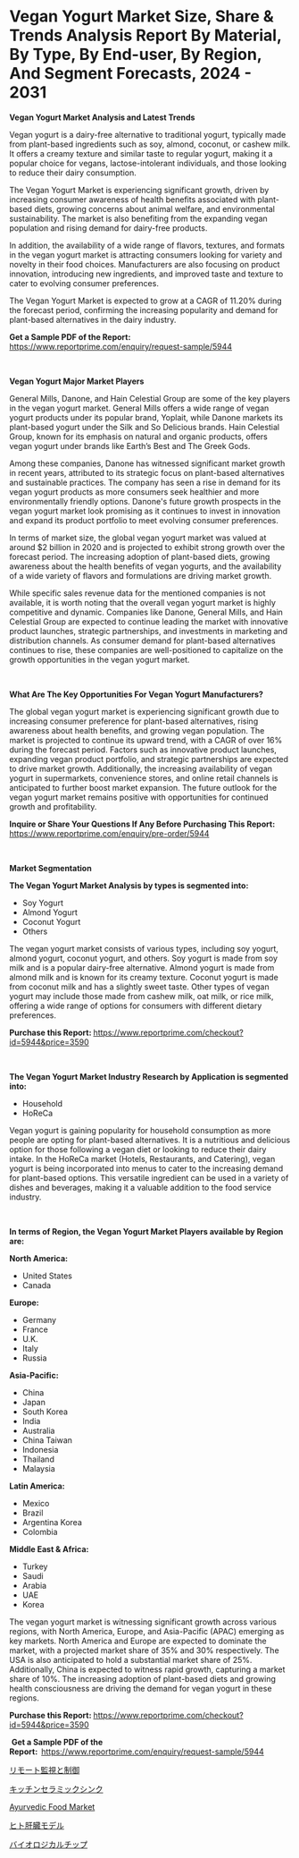 <p><h1>Vegan Yogurt Market Size, Share & Trends Analysis Report By Material, By Type, By End-user, By Region, And Segment Forecasts, 2024 - 2031</h1></p><p><strong>Vegan Yogurt Market Analysis and Latest Trends</strong></p>
<p><p>Vegan yogurt is a dairy-free alternative to traditional yogurt, typically made from plant-based ingredients such as soy, almond, coconut, or cashew milk. It offers a creamy texture and similar taste to regular yogurt, making it a popular choice for vegans, lactose-intolerant individuals, and those looking to reduce their dairy consumption.</p><p>The Vegan Yogurt Market is experiencing significant growth, driven by increasing consumer awareness of health benefits associated with plant-based diets, growing concerns about animal welfare, and environmental sustainability. The market is also benefiting from the expanding vegan population and rising demand for dairy-free products.</p><p>In addition, the availability of a wide range of flavors, textures, and formats in the vegan yogurt market is attracting consumers looking for variety and novelty in their food choices. Manufacturers are also focusing on product innovation, introducing new ingredients, and improved taste and texture to cater to evolving consumer preferences.</p><p>The Vegan Yogurt Market is expected to grow at a CAGR of 11.20% during the forecast period, confirming the increasing popularity and demand for plant-based alternatives in the dairy industry.</p></p>
<p><strong>Get a Sample PDF of the Report:&nbsp;</strong> <a href="https://www.reportprime.com/enquiry/request-sample/5944">https://www.reportprime.com/enquiry/request-sample/5944</a></p>
<p>&nbsp;</p>
<p><strong>Vegan Yogurt Major Market Players</strong></p>
<p><p>General Mills, Danone, and Hain Celestial Group are some of the key players in the vegan yogurt market. General Mills offers a wide range of vegan yogurt products under its popular brand, Yoplait, while Danone markets its plant-based yogurt under the Silk and So Delicious brands. Hain Celestial Group, known for its emphasis on natural and organic products, offers vegan yogurt under brands like Earth’s Best and The Greek Gods.</p><p>Among these companies, Danone has witnessed significant market growth in recent years, attributed to its strategic focus on plant-based alternatives and sustainable practices. The company has seen a rise in demand for its vegan yogurt products as more consumers seek healthier and more environmentally friendly options. Danone's future growth prospects in the vegan yogurt market look promising as it continues to invest in innovation and expand its product portfolio to meet evolving consumer preferences.</p><p>In terms of market size, the global vegan yogurt market was valued at around $2 billion in 2020 and is projected to exhibit strong growth over the forecast period. The increasing adoption of plant-based diets, growing awareness about the health benefits of vegan yogurts, and the availability of a wide variety of flavors and formulations are driving market growth.</p><p>While specific sales revenue data for the mentioned companies is not available, it is worth noting that the overall vegan yogurt market is highly competitive and dynamic. Companies like Danone, General Mills, and Hain Celestial Group are expected to continue leading the market with innovative product launches, strategic partnerships, and investments in marketing and distribution channels. As consumer demand for plant-based alternatives continues to rise, these companies are well-positioned to capitalize on the growth opportunities in the vegan yogurt market.</p></p>
<p>&nbsp;</p>
<p><strong>What Are The Key Opportunities For Vegan Yogurt Manufacturers?</strong></p>
<p><p>The global vegan yogurt market is experiencing significant growth due to increasing consumer preference for plant-based alternatives, rising awareness about health benefits, and growing vegan population. The market is projected to continue its upward trend, with a CAGR of over 16% during the forecast period. Factors such as innovative product launches, expanding vegan product portfolio, and strategic partnerships are expected to drive market growth. Additionally, the increasing availability of vegan yogurt in supermarkets, convenience stores, and online retail channels is anticipated to further boost market expansion. The future outlook for the vegan yogurt market remains positive with opportunities for continued growth and profitability.</p></p>
<p><strong>Inquire or Share Your Questions If Any Before Purchasing This Report:</strong> <a href="https://www.reportprime.com/enquiry/pre-order/5944">https://www.reportprime.com/enquiry/pre-order/5944</a></p>
<p>&nbsp;</p>
<p><strong>Market Segmentation</strong></p>
<p><strong>The Vegan Yogurt Market Analysis by types is segmented into:</strong></p>
<p><ul><li>Soy Yogurt</li><li>Almond Yogurt</li><li>Coconut Yogurt</li><li>Others</li></ul></p>
<p><p>The vegan yogurt market consists of various types, including soy yogurt, almond yogurt, coconut yogurt, and others. Soy yogurt is made from soy milk and is a popular dairy-free alternative. Almond yogurt is made from almond milk and is known for its creamy texture. Coconut yogurt is made from coconut milk and has a slightly sweet taste. Other types of vegan yogurt may include those made from cashew milk, oat milk, or rice milk, offering a wide range of options for consumers with different dietary preferences.</p></p>
<p><strong>Purchase this Report:&nbsp;</strong><a href="https://www.reportprime.com/checkout?id=5944&price=3590">https://www.reportprime.com/checkout?id=5944&price=3590</a></p>
<p>&nbsp;</p>
<p><strong>The Vegan Yogurt Market Industry Research by Application is segmented into:</strong></p>
<p><ul><li>Household</li><li>HoReCa</li></ul></p>
<p><p>Vegan yogurt is gaining popularity for household consumption as more people are opting for plant-based alternatives. It is a nutritious and delicious option for those following a vegan diet or looking to reduce their dairy intake. In the HoReCa market (Hotels, Restaurants, and Catering), vegan yogurt is being incorporated into menus to cater to the increasing demand for plant-based options. This versatile ingredient can be used in a variety of dishes and beverages, making it a valuable addition to the food service industry.</p></p>
<p>&nbsp;</p>
<p><strong>In terms of Region, the Vegan Yogurt Market Players available by Region are:</strong></p>
<p>
    <p> <strong> North America: </strong>
        <ul>
            <li>United States</li>
            <li>Canada</li>
        </ul>
        </p> 
    <p> <strong> Europe: </strong>
        <ul>
            <li>Germany</li>
            <li>France</li>
            <li>U.K.</li>
            <li>Italy</li>
            <li>Russia</li>
        </ul>
        </p> 
    <p> <strong> Asia-Pacific: </strong>
        <ul>
            <li>China</li>
            <li>Japan</li>
            <li>South Korea</li>
            <li>India</li>
            <li>Australia</li>
            <li>China Taiwan</li>
            <li>Indonesia</li>
            <li>Thailand</li>
            <li>Malaysia</li>
        </ul>
        </p> 
    <p> <strong> Latin America: </strong>
        <ul>
            <li>Mexico</li>
            <li>Brazil</li>
            <li>Argentina Korea</li>
            <li>Colombia</li>
        </ul>
        </p> 
    <p> <strong> Middle East & Africa: </strong>
        <ul>
            <li>Turkey</li>
            <li>Saudi</li>
            <li>Arabia</li>
            <li>UAE</li>
            <li>Korea</li>
        </ul>
    </p>
    </p>
<p><p>The vegan yogurt market is witnessing significant growth across various regions, with North America, Europe, and Asia-Pacific (APAC) emerging as key markets. North America and Europe are expected to dominate the market, with a projected market share of 35% and 30% respectively. The USA is also anticipated to hold a substantial market share of 25%. Additionally, China is expected to witness rapid growth, capturing a market share of 10%. The increasing adoption of plant-based diets and growing health consciousness are driving the demand for vegan yogurt in these regions.</p></p>
<p><strong>Purchase this Report: </strong><a href="https://www.reportprime.com/checkout?id=5944&price=3590">https://www.reportprime.com/checkout?id=5944&price=3590</a></p>
<p>&nbsp;<strong>Get a Sample PDF of the Report:&nbsp;&nbsp;</strong><a href="https://www.reportprime.com/enquiry/request-sample/5944">https://www.reportprime.com/enquiry/request-sample/5944</a></p>
<p><strong></strong></p>
<p><p><a href="https://github.com/avbqbctihcbe2/Market-Research-Report-List-1/blob/main/126475117633.md">リモート監視と制御</a></p><p><a href="https://medium.com/@brayanborer2023/%E3%82%AD%E3%83%83%E3%83%81%E3%83%B3%E3%82%BB%E3%83%A9%E3%83%9F%E3%83%83%E3%82%AF%E3%82%B7%E3%83%B3%E3%82%AF%E5%B8%82%E5%A0%B4%E3%81%AE%E5%88%86%E6%9E%90-%E3%82%B0%E3%83%AD%E3%83%BC%E3%83%90%E3%83%AB%E6%A5%AD%E7%95%8C%E3%81%AE%E8%A6%8B%E9%80%9A%E3%81%97%E3%81%A8%E4%BA%88%E6%B8%AC-2024%E5%B9%B4%E3%81%8B%E3%82%892031%E5%B9%B4%E3%81%BE%E3%81%A7-b03155ca17c5">キッチンセラミックシンク</a></p><p><a href="https://github.com/dimitrishawkinswaynenp91rgz/Market-Research-Report-List-2/blob/main/ayurvedic-food-market.md">Ayurvedic Food Market</a></p><p><a href="https://github.com/luffiazaza/Market-Research-Report-List-1/blob/main/768903117634.md">ヒト肝臓モデル</a></p><p><a href="https://medium.com/@elenorkiehn/%E7%94%9F%E4%BD%93%E3%83%81%E3%83%83%E3%83%97%E5%B8%82%E5%A0%B4%E3%81%AE%E8%A6%8F%E6%A8%A1-%E5%B8%82%E5%A0%B4%E5%B1%95%E6%9C%9B%E3%81%A8%E5%B8%82%E5%A0%B4%E4%BA%88%E6%B8%AC-2024%E5%B9%B4%E3%81%8B%E3%82%892031%E5%B9%B4-e1b49b487e13">バイオロジカルチップ</a></p></p>